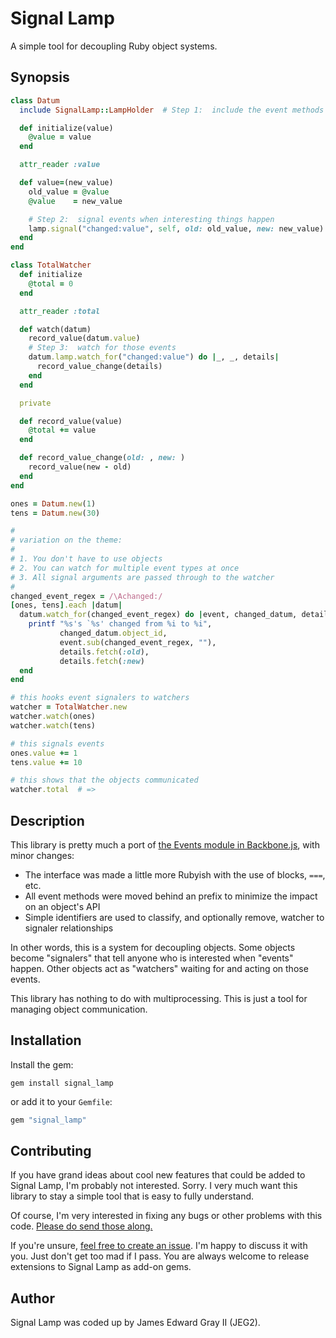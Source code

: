 # Signal Lamp

A simple tool for decoupling Ruby object systems.

## Synopsis

```ruby
class Datum
  include SignalLamp::LampHolder  # Step 1:  include the event methods

  def initialize(value)
    @value = value
  end

  attr_reader :value

  def value=(new_value)
    old_value = @value
    @value    = new_value

    # Step 2:  signal events when interesting things happen
    lamp.signal("changed:value", self, old: old_value, new: new_value)
  end
end

class TotalWatcher
  def initialize
    @total = 0
  end

  attr_reader :total

  def watch(datum)
    record_value(datum.value)
    # Step 3:  watch for those events
    datum.lamp.watch_for("changed:value") do |_, _, details|
      record_value_change(details)
    end
  end

  private

  def record_value(value)
    @total += value
  end

  def record_value_change(old: , new: )
    record_value(new - old)
  end
end

ones = Datum.new(1)
tens = Datum.new(30)

#
# variation on the theme:
#
# 1. You don't have to use objects
# 2. You can watch for multiple event types at once
# 3. All signal arguments are passed through to the watcher
#
changed_event_regex = /\Achanged:/
[ones, tens].each |datum|
  datum.watch_for(changed_event_regex) do |event, changed_datum, details|
    printf "%s's `%s' changed from %i to %i",
           changed_datum.object_id,
           event.sub(changed_event_regex, ""),
           details.fetch(:old),
           details.fetch(:new)
  end
end

# this hooks event signalers to watchers
watcher = TotalWatcher.new
watcher.watch(ones)
watcher.watch(tens)

# this signals events
ones.value += 1
tens.value += 10

# this shows that the objects communicated
watcher.total  # => 
```

## Description

This library is pretty much a port of [the Events module in Backbone.js](http://backbonejs.org/#Events), with minor changes:

* The interface was made a little more Rubyish with the use of blocks, `===`, etc.
* All event methods were moved behind an prefix to minimize the impact on an object's API
* Simple identifiers are used to classify, and optionally remove, watcher to signaler relationships

In other words, this is a system for decoupling objects.  Some objects become "signalers" that tell anyone who is interested when "events" happen.  Other objects act as "watchers" waiting for and acting on those events.

This library has nothing to do with multiprocessing.  This is just a tool for managing object communication.

## Installation

Install the gem:

```
gem install signal_lamp
```

or add it to your `Gemfile`:

```ruby
gem "signal_lamp"
```

## Contributing

If you have grand ideas about cool new features that could be added to Signal Lamp, I'm probably not interested.  Sorry.  I very much want this library to stay a simple tool that is easy to fully understand.

Of course, I'm very interested in fixing any bugs or other problems with this code.  [Please do send those along.](https://github.com/JEG2/signal_lamp/issues)

If you're unsure, [feel free to create an issue](https://github.com/JEG2/signal_lamp/issues).  I'm happy to discuss it with you.  Just don't get too mad if I pass.  You are always welcome to release extensions to Signal Lamp as add-on gems.

## Author

Signal Lamp was coded up by James Edward Gray II (JEG2).
